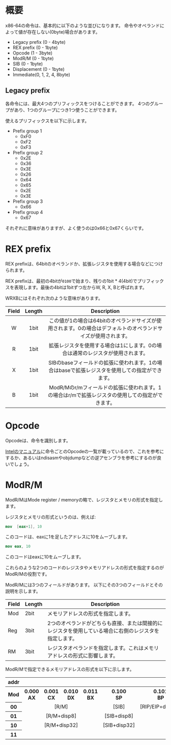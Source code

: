 # 概要
x86-64の命令は、基本的に以下のような並びになります。
命令やオペランドによって値が存在しない(0byte)場合があります。

- Legacy prefix (0 - 4byte)
- REX prefix (0 - 1byte)
- Opcode (1 - 3byte)
- ModR/M (0 - 1byte)
- SIB (0 - 1byte)
- Displacement (0 - 1byte)
- Immediate(0, 1, 2, 4, 8byte)

## Legacy prefix
各命令には、最大4つのプリフィックスをつけることができます。
4つのグループがあり、1つのグループにつき1つ使うことができます。

使えるプリフィックスを以下に示します。

- Prefix group 1
    - 0xF0
    - 0xF2
    - 0xF3
- Prefix group 2
    - 0x2E
    - 0x36
    - 0x3E
    - 0x26
    - 0x64
    - 0x65
    - 0x2E
    - 0x3E
- Prefix group 3
    - 0x66
- Prefix group 4
    - 0x67

それぞれに意味がありますが、よく使うのは0x66と0x67くらいです。

# REX prefix
REX prefixは、64bitのオペランドか、拡張レジスタを使用する場合などにつけられます。

REX prefixは、最初の4bitが`0100`で始まり、残りの1bit * 4(4bit)でプリフィックスを表現します。最後の4bitは1bitずつ左からW, R, X, Bと呼ばれます。

WRXBにはそれぞれ次のような意味があります。

| Field | Length |                                                  Description                                                  |
| :---: | :----: | :-----------------------------------------------------------------------------------------------------------: |
|   W   |  1bit  | この値が1の場合は64bitのオペランドサイズが使用されます。0の場合はデフォルトのオペランドサイズが使用されます。 |
|   R   |  1bit  |                拡張レジスタを使用する場合は1にします。0の場合は通常のレジスタが使用されます。                 |
|   X   |  1bit  |        SIBのbaseフィールドの拡張に使われます。1の場合はbaseで拡張レジスタを使用しての指定ができます。         |
|   B   |  1bit  |        ModR/Mのr/mフィールドの拡張に使われます。1の場合はr/mで拡張レジスタの使用しての指定ができます。        |

# Opcode
Opcodeは、命令を識別します。

[Intelのマニュアル](https://software.intel.com/en-us/articles/intel-sdm)に命令ごとのOpcodeの一覧が載っているので、これを参考にするか、あるいはndisasmやobjdumpなどの逆アセンブラを参考にするのが良いでしょう。

# ModR/M
ModR/MはMode register / memoryの略で、レジスタとメモリの形式を指定します。

レジスタとメモリの形式というのは、例えば:

```nasm
mov  [eax+1], 10
```

このコードは、eaxに1を足したアドレスに10をムーブします。

```nasm
mov eax, 10
```

このコードはeaxに10をムーブします。

これらのような2つのコードのレジスタやメモリアドレスの形式を指定するのがModR/Mの役割です。

ModR/Mには3つのフィールドがあります。
以下にその3つのフィールドとその説明を示します。

| Field | Length |                                              Description                                              |
| ----- | ------ | ----------------------------------------------------------------------------------------------------- |
| Mod   | 2bit   | メモリアドレスの形式を指定します。                                                                    |
| Reg   | 3bit   | 2つのオペランドがどちらも直接、または間接的にレジスタを使用している場合に右側のレジスタを指定します。 |
| RM    | 3bit   | レジスタオペランドを指定します。これはメモリアドレスの形式に影響します。                              |

ModR/Mで指定できるメモリアドレスの形式を以下に示します。

<table>
<tr align="center">
    <thead>
        <th colspan=1>addr</th>
        <th colspan=15>(REX.B).RM</th>
    </thead>
</tr>
<tr align="center">
    <th colspan=1>Mod</th>
    <th>0.000<br>AX</th>
    <th>0.001<br>CX</th>
    <th>0.010<br>DX</th>
    <th>0.011<br>BX</th>
    <th>0.100<br>SP</th>
    <th>0.101<br>BP</th>
    <th>0.110<br>SI</th>
    <th>0.111<br>DI</th>
    <th>1.000<br>R8</th>
    <th>1.001<br>R9</th>
    <th>1.010<br>R10</th>
    <th>1.011<br>R11</th>
    <th>1.100<br>R12</th>
    <th>1.101<br>R13</th>
    <th>1.110<br>R14</th>
    <th>1.111<br>R15</th>
</tr>
<tr align="center">
    <th colspan=1>00</th>
    <td colspan=4>[R/M]</td>
    <td colspan=1>[SIB]</td>
    <td colspan=1>[RIP/EIP+disp32]</td>
    <td colspan=6>[R/M]</td>
    <td colspan=1>[SIB]</td>
    <td colspan=1>[RIP/EIP+disp32]</td>
    <td colspan=2>[R/M]</td>
</tr>
<tr align="center">
    <th colspan=1>01</th>
    <td colspan=4>[R/M+disp8]</td>
    <td colspan=1>[SIB+disp8]</td>
    <td colspan=7>[R/M+disp8]</td>
    <td colspan=1>[SIB+disp8]</td>
    <td colspan=3>[R/M+disp8]</td>
<tr align="center">
    <th colspan=1>10</th>
    <td colspan=4>[R/M+disp32]</td>
    <td colspan=1>[SIB+disp32]</td>
    <td colspan=7>[R/M+disp32]</td>
    <td colspan=1>[SIB+disp32]</td>
    <td colspan=3>[R/M+disp32]</td>
</tr>
<tr align="center">
    <th colspan=1>11</th>
    <td colspan=16>R/M</td>
</tr>
</table>